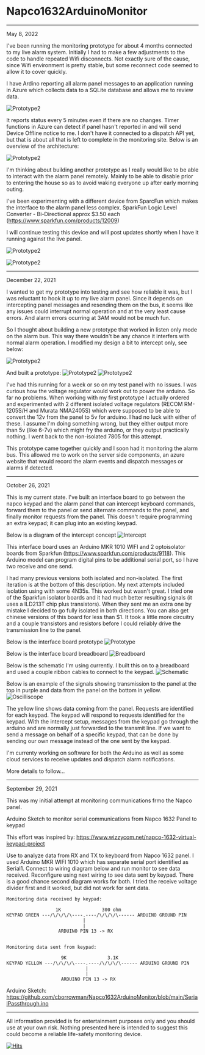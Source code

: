 # Napco1632ArduinoMonitor

------------------------------------------------------------------------------
May 8, 2022

I've been running the monitoring prototype for about 4 months connected to my live alarm system. Initially I had to make a few adjustments to the code to handle repeated Wifi disconnects. Not exactly sure of the cause, since Wifi environment is pretty stable, but some reconnect code seemed to allow it to cover quickly.  

I have Ardino reporting all alarm panel messages to an application running in Azure which collects data to a SQLite database and allows me to review data. 

![Prototype2](https://github.com/cborrowman/Napco1632ArduinoMonitor/blob/main/alarm%20website.png)

It reports status every 5 minutes even if there are no changes. Timer functions in Azure can detect if panel hasn't reported in and will send Device Offline notice to me. I don't have it connected to a dispatch API yet, but that is about all that is left to complete in the monitoring site. Below is an overview of the architecture:

![Prototype2](https://github.com/cborrowman/Napco1632ArduinoMonitor/blob/main/system%20architecture.png)

I'm thinking about building another prototype as I really would like to be able to interact with the alarm panel remotely. Mainly to be able to disable prior to entering the house so as to avoid waking everyone up after early morning outing.

I've been experimenting with a different device from SparcFun which makes the interface to the alarm panel less complex. SparkFun Logic Level Converter - Bi-Directional approx $3.50 each (https://www.sparkfun.com/products/12009)

I will continue testing this device and will post updates shortly when I have it running against the live panel.

![Prototype2](https://github.com/cborrowman/Napco1632ArduinoMonitor/blob/main/SparkFun%20LCTwo%20RX.png)

![Prototype2](https://github.com/cborrowman/Napco1632ArduinoMonitor/blob/main/SDS00007.png)

------------------------------------------------------------------------------
December 22, 2021

I wanted to get my prototype into testing and see how reliable it was, but I was reluctant to hook it up to my live alarm panel. Since it depends on intercepting panel messages and resending them on the bus, it seems like any issues could interrupt normal operation and at the very least cause errors. And alarm errors ocurring at 3AM would not be much fun. 

So I thought about building a new prototype that worked in listen only mode on the alarm bus. This way there wouldn't be any chance it interfers with normal alarm operation. I modified my design a bit to intercept only, see below:

![Prototype2](https://github.com/cborrowman/Napco1632ArduinoMonitor/blob/main/prototype2schematic.png)

And built a prototype:
![Prototype2](https://github.com/cborrowman/Napco1632ArduinoMonitor/blob/main/proto2front.jpeg)
![Prototype2](https://github.com/cborrowman/Napco1632ArduinoMonitor/blob/main/proto2back.jpeg)

I've had this running for a week or so on my test panel with no issues. I was curious how the voltage regulator would work out to power the arduino. So far no problems. When working with my first prototype I actually ordered and experimented with 2 different isolated voltage regulators (RECOM RM-1205S/H and Murata NMA2405S) which were supposed to be able to convert the 12v from the panel to 5v for arduino.  I had no luck with either of these. I assume I'm doing something wrong, but they either output more than 5v (like 6-7v) which might fry the arduino, or they output practically nothing. I went back to the non-isolated 7805 for this attempt.

This prototype came together quickly and I soon had it monitoring the alarm bus. This allowed me to work on the server side components, an azure website that would record the alarm events and dispatch messages or alarms if detected. 


------------------------------------------------------------------------------
October 26, 2021

This is my current state. I've built an interface board to go between the napco keypad and the alarm panel
that can intercept keyboard commands, forward them to the panel or send alternate commands to the panel, and finally monitor requests from the panel. This doesn't require programming an extra keypad; it can plug into an existing keypad.

Below is a diagram of the intercept concept
![Intercept](https://github.com/cborrowman/Napco1632ArduinoMonitor/blob/main/KeypadIntercept.png)

This interface board uses an Arduino MKR 1010 WIFI and 2 optoisolator boards from Sparkfun (https://www.sparkfun.com/products/9118). This Arduino model can program digital pins to be additional serial port, so I have two receive and one send.

I had many previous versions both isolated and non-isolated. The first iteration is at the bottom of this description. My next attempts included isolation using with some 4N35s. This worked but wasn't great. I tried one of the Sparkfun isolator boards and it had much better resulting signals (it uses a ILD213T chip plus transistors). When they sent me an extra one by mistake I decided to go fully isolated in both directions. You can also get chinese versions of this board for less than $1. It took a little more circuitry and a couple transistors and resistors before I could reliably drive the transmission line to the panel. 

Below is the interface board prototype
![Prototype](https://github.com/cborrowman/Napco1632ArduinoMonitor/blob/main/prototype.jpeg)

Below is the interface board breadboard
![Breadboard](https://github.com/cborrowman/Napco1632ArduinoMonitor/blob/main/breadboard.jpeg)

Below is the schematic I'm using currently. I built this on to a breadboard and used a couple ribbon cables to connect to the keypad.
![Schematic](https://github.com/cborrowman/Napco1632ArduinoMonitor/blob/main/Napco%20Intercept%20Module%20using%20Sparkfun%20Optoisolator%20Schematic.png)

Below is an example of the signals showing transmission to the panel at the top in purple and data from the panel on the bottom in yellow. 
![Oscilliscope](https://github.com/cborrowman/Napco1632ArduinoMonitor/blob/main/Napco%20Alarm%20RX%20TX.png)

The yellow line shows data coming from the panel. Requests are identified for each keypad. The keypad will respond to requests identified for the keypad. With the intercept setup, messages from the keypad go through the arduino and are normally just forwarded to the transmit line. If we want to send a message on behalf of a specific keypad, that can be done by sending our own message instead of the one sent by the keypad. 

I'm currenty working on software for both the Arduino as well as some cloud services to receive updates and dispatch alarm notifications.

More details to follow...

------------------------------------------------------------------------------
September 29, 2021

This was my initial attempt at monitoring communications frmo the Napco panel.

Arduino Sketch to monitor serial communications from Napco 1632 Panel to keypad

This effort was inspired by: https://www.wizzycom.net/napco-1632-virtual-keypad-project

Use to analyze data from RX and TX to keyboard from Napco 1632 panel. I used Arduino MKR WIFI 1010 which has separate serial port identified as Serial1. Connect to wiring diagram below and run monitor to see data received. Reconfigure using next wiring to see data sent by keypad. There is a good chance second diagram works for both. I tried the receive voltage divider first and it worked, but did not work for sent data.

    Monitoring data received by keypad:

                      1K               300 ohm
    KEYPAD GREEN ---/\/\/\/\----.----/\/\/\/\------ ARDUINO GROUND PIN 
                                |
                                |
                       ARDUINO PIN 13 -> RX
                   
                   
    Monitoring data sent from keypad:

                        9K               3.1K
    KEYPAD YELLOW ---/\/\/\/\----.----/\/\/\/\------ ARDUINO GROUND PIN 
                                 |
                                 |
                        ARDUINO PIN 13 -> RX

Arduino Sketch: https://github.com/cborrowman/Napco1632ArduinoMonitor/blob/main/SerialPassthrough.ino



------------------------------------------------------------------------------
All information provided is for entertainment purposes only and you should use at your own risk. Nothing presented here is intended to suggest this could become a reliable life-safety monitoring device. 

<!--  https://hits.seeyoufarm.com/#badge  -->
[![Hits](https://hits.seeyoufarm.com/api/count/incr/badge.svg?url=https%3A%2F%2Fgithub.com%2Fcborrowman%2FNapco1632ArduinoMonitor&count_bg=%2379C83D&title_bg=%23555555&icon=&icon_color=%23E7E7E7&title=hits&edge_flat=false)](https://hits.seeyoufarm.com)
